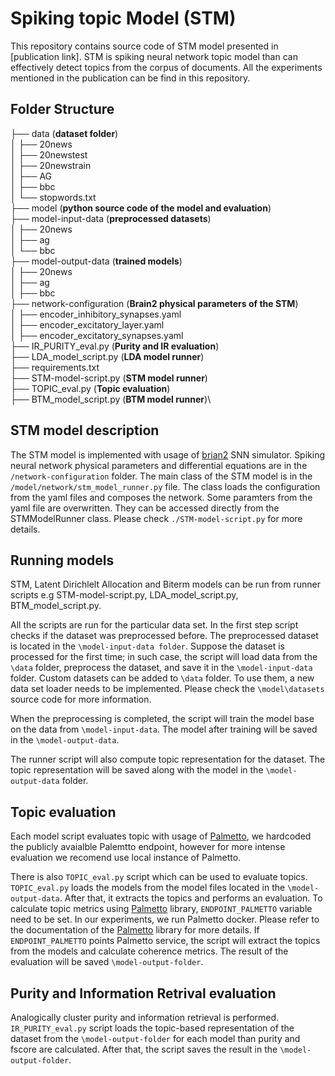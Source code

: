 # Spiking topic Model (STM)

This repository contains source code of STM model presented in [publication link]. STM is spiking neural network topic model than can effectively detect topics from the corpus of documents. All the experiments mentioned in the publication can be find in this repository.


## Folder Structure 

├── data (**dataset folder**)\
│   ├── 20news\
│   ├── 20newstest\
│   ├── 20newstrain\
│   ├── AG\
│   ├── bbc\
│   └── stopwords.txt\
├── model (**python source code of the model and evaluation**)\
├── model-input-data (**preprocessed datasets**)\
│   ├── 20news\
│   ├── ag\
│   └── bbc\
├── model-output-data (**trained models**)\
│   ├── 20news\
│   ├── ag\
│   ├── bbc\
├── network-configuration (**Brain2 physical parameters of the STM**)\
│   ├── encoder_inhibitory_synapses.yaml\
│   ├── encoder_excitatory_layer.yaml\
│   ├── encoder_excitatory_synapses.yaml\
├── IR_PURITY_eval.py (**Purity and IR evaluation**)\
├── LDA_model_script.py (**LDA model runner**)\
├── requirements.txt\
├── STM-model-script.py (**STM model runner**)\
├── TOPIC_eval.py (**Topic evaluation**)\
├── BTM_model_script.py (**BTM model runner**)\

## STM model description

The STM model is implemented with usage of  [brian2](https://brian2.readthedocs.io/en/stable/) SNN simulator. 
Spiking neural network physical parameters and differential equations are in the `/network-configuration` folder. The main class of the STM model is in the `/model/network/stm_model_runner.py` file. The class loads the configuration from the yaml files and composes the network. Some paramters from the yaml file are overwritten. They can be accessed directly from the STMModelRunner class. Please check `./STM-model-script.py` for more details.

## Running models

STM, Latent Dirichlelt Allocation and Biterm models can be run from runner scripts e.g STM-model-script.py, LDA_model_script.py, BTM_model_script.py.

All the scripts are run for the particular data set. In the first step script checks if the dataset was preprocessed before. The preprocessed dataset is located in the `\model-input-data folder`. Suppose the dataset is processed for the first time; in such case, the script will load data from the `\data` folder, preprocess the dataset, and save it in the `\model-input-data` folder. Custom datasets can be added to `\data` folder. To use them, a new data set loader needs to be implemented. Please check the `\model\datasets` source code for more information.

When the preprocessing is completed, the script will train the model base on the data from `\model-input-data`. The model after training will be saved in the `\model-output-data`. 

The runner script will also compute topic representation for the dataset. The topic representation will be saved along with the model in the  `\model-output-data` folder. 


## Topic evaluation

 Each model script evaluates topic with usage of [Palmetto](https://github.com/dice-group/Palmetto), we hardcoded the publicly avaialble Palemtto endpoint, however for more intense evaluation we recomend use local instance of Palmetto.

There is also `TOPIC_eval.py` script which can be used to evaluate topics.
`TOPIC_eval.py` loads the models from the model files located in the `\model-output-data`. After that, it extracts the topics and performs an evaluation. To calculate topic metrics using [Palmetto](https://github.com/dice-group/Palmetto) library, `ENDPOINT_PALMETTO` variable need to be set. In our experiments, we run Palmetto docker. Please refer to the documentation of the  [Palmetto](https://github.com/dice-group/Palmetto) library for more details. If `ENDPOINT_PALMETTO` points Palmetto service, the script will extract the topics from the models and calculate coherence metrics. The result of the evaluation will be saved `\model-output-folder`.

    
## Purity and Information Retrival evaluation

Analogically cluster purity and information retrieval is performed. `IR_PURITY_eval.py` script loads the topic-based representation of the dataset from the  `\model-output-folder` for each model than purity and fscore are calculated. After that, the script saves the result in the `\model-output-folder`.
